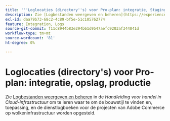 ```yaml
---
title: '''Loglocaties (directory''s) voor Pro-plan: integratie, Staging, Productie'''
description: Zie [Logbestanden weergeven en beheren](https://experienceleague.adobe.com/docs/commerce-cloud-service/user-guide/develop/test/log-locations.html) in de *Commerce on Cloud Infrastructure Guide* voor informatie over de locatie waar u de logbestanden voor samenstellen en implementeren, toepassingen en services voor uw project kunt vinden.
exl-id: daa79b73-68c2-4c89-bf5e-51c105762774
feature: Integration, Logs
source-git-commit: f11c8944b83e294b61d9547aefc9203af344041d
workflow-type: tm+mt
source-wordcount: '81'
ht-degree: 0%

---
```


# Loglocaties (directory&#39;s) voor Pro-plan: integratie, opslag, productie

Zie [Logbestanden weergeven en beheren](https://experienceleague.adobe.com/docs/commerce-cloud-service/user-guide/develop/test/log-locations.html) in de *Handleiding voor handel in Cloud-infrastructuur* om te leren waar te om de bouwstijl te vinden en, toepassing, en de dienstlogboeken voor de projecten van Adobe Commerce op wolkeninfrastructuur worden opgesteld.
